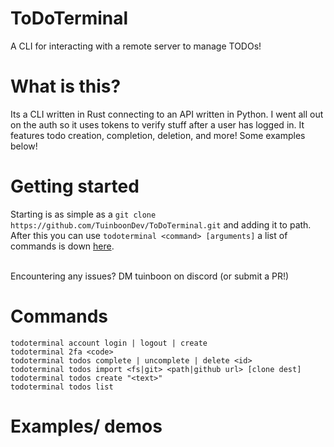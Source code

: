 # ToDoTerminal

A CLI for interacting with a remote server to manage TODOs!

# What is this?
Its a CLI written in Rust connecting to an API written in Python. I went all out on the auth so it uses tokens to verify stuff after a user has logged in. It features todo creation, completion, deletion, and more! Some examples below!

# Getting started
Starting is as simple as a `git clone https://github.com/TuinboonDev/ToDoTerminal.git` and adding it to path.<br>
After this you can use `todoterminal <command> [arguments]` a list of commands is down <a href="#commands">here</a>.<br><br>

Encountering any issues? DM tuinboon on discord (or submit a PR!)

# Commands
`todoterminal account login | logout | create`<br>
`todoterminal 2fa <code>`<br>
`todoterminal todos complete | uncomplete | delete <id>`<br>
`todoterminal todos import <fs|git> <path|github url> [clone dest]`<br>
`todoterminal todos create "<text>"`<br>
`todoterminal todos list`<br>

# Examples/ demos